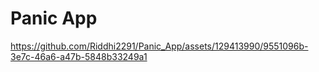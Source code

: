 # Panic App

https://github.com/Riddhi2291/Panic_App/assets/129413990/9551096b-3e7c-46a6-a47b-5848b33249a1

